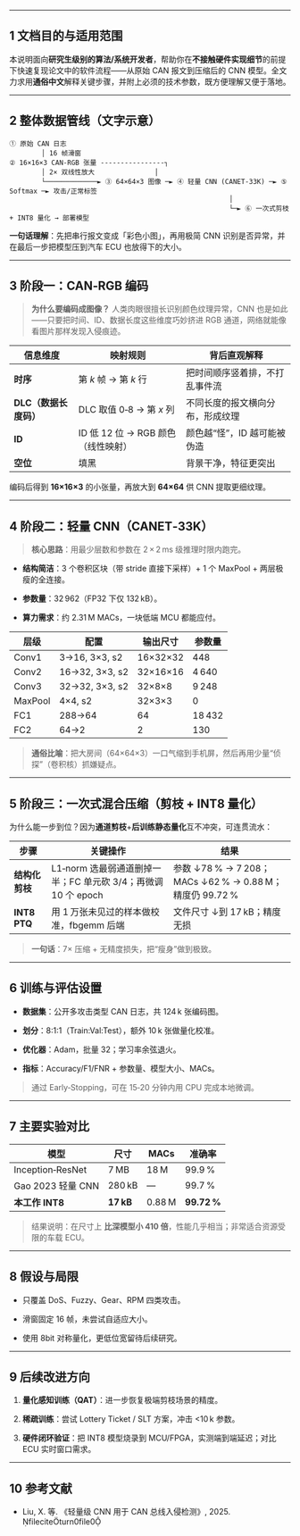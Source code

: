 
---

## 1 文档目的与适用范围

本说明面向**研究生级别的算法/系统开发者**，帮助你在**不接触硬件实现细节**的前提下快速复现论文中的软件流程——从原始 CAN 报文到压缩后的 CNN 模型。全文力求用**通俗中文**解释关键步骤，并附上必须的技术参数，既方便理解又便于落地。

---

## 2 整体数据管线（文字示意）

```
① 原始 CAN 日志                                            
        │ 16 帧滑窗
② 16×16×3 CAN‑RGB 张量 ----------------┐                  
        │ 2× 双线性放大               │                  
        └─────────────► ③ 64×64×3 图像 ─► ④ 轻量 CNN (CANET‑33K) ─► ⑤ Softmax ─► 攻击/正常标签
                                                       │
                                                       └─► ⑥ 一次式剪枝 + INT8 量化 → 部署模型
```

**一句话理解**：先把串行报文变成「彩色小图」，再用极简 CNN 识别是否异常，并在最后一步把模型压到汽车 ECU 也放得下的大小。

---

## 3 阶段一：CAN‑RGB 编码

> **为什么要编码成图像？** 人类肉眼很擅长识别颜色纹理异常，CNN 也是如此——只要把时间、ID、数据长度这些维度巧妙挤进 RGB 通道，网络就能像看图片那样发现入侵痕迹。

| 信息维度           | 映射规则                     | 背后直观解释           |
| -------------- | ------------------------ | ---------------- |
| **时序**         | 第 _k_ 帧 → 第 _k_ 行        | 把时间顺序竖着排，不打乱事件流  |
| **DLC（数据长度码）** | DLC 取值 0‑8 → 第 _x_ 列     | 不同长度的报文横向分布，形成纹理 |
| **ID**         | ID 低 12 位 → RGB 颜色（线性映射） | 颜色越“怪”，ID 越可能被伪造 |
| **空位**         | 填黑                       | 背景干净，特征更突出       |

编码后得到 **16×16×3** 的小张量，再放大到 **64×64** 供 CNN 提取更细纹理。

---

## 4 阶段二：轻量 CNN（CANET‑33K）

> **核心思路**：用最少层数和参数在 2 × 2 ms 级推理时限内跑完。

- **结构简洁**：3 个卷积区块（带 stride 直接下采样）+ 1 个 MaxPool + 两层极瘦的全连接。
    
- **参数量**：32 962（FP32 下仅 132 kB）。
    
- **算力需求**：约 2.31 M MACs，一块低端 MCU 都能应付。
    

|层级|配置|输出尺寸|参数量|
|---|---|---|---|
|Conv1|3→16, 3×3, s2|16×32×32|448|
|Conv2|16→32, 3×3, s2|32×16×16|4 640|
|Conv3|32→32, 3×3, s2|32×8×8|9 248|
|MaxPool|4×4, s2|32×3×3|0|
|FC1|288→64|64|18 432|
|FC2|64→2|2|130|

> **通俗比喻**：把大房间（64×64×3）一口气缩到手机屏，然后再用少量“侦探”（卷积核）抓嫌疑点。

---

## 5 阶段三：一次式混合压缩（剪枝 + INT8 量化）

为什么能一步到位？因为**通道剪枝**+**后训练静态量化**互不冲突，可连贯流水：

|步骤|关键操作|结果|
|---|---|---|
|**结构化剪枝**|L1‑norm 选最弱通道删掉一半；FC 单元砍 3/4；再微调 10 个 epoch|参数 ↓78 % → 7 208；MACs ↓62 % → 0.88 M；精度仍 99.72 %|
|**INT8 PTQ**|用 1 万张未见过的样本做校准，fbgemm 后端|文件尺寸 ↓到 17 kB；精度无损|

> **一句话**：7× 压缩 + 无精度损失，把“瘦身”做到极致。

---

## 6 训练与评估设置

- **数据集**：公开多攻击类型 CAN 日志，共 124 k 张编码图。
    
- **划分**：8:1:1（Train:Val:Test），额外 10 k 张做量化校准。
    
- **优化器**：Adam，批量 32；学习率余弦退火。
    
- **指标**：Accuracy/F1/FNR + 参数量、模型大小、MACs。
    

> 通过 Early‑Stopping，可在 15‑20 分钟内用 CPU 完成本地微调。

---

## 7 主要实验对比

|模型|尺寸|MACs|准确率|
|---|---|---|---|
|Inception‑ResNet|7 MB|18 M|99.9 %|
|Gao 2023 轻量 CNN|280 kB|—|99.7 %|
|**本工作 INT8**|**17 kB**|0.88 M|**99.72 %**|

> 结果说明：在尺寸上 **比深模型小 410 倍**，性能几乎相当；非常适合资源受限的车载 ECU。

---

## 8 假设与局限

- 只覆盖 DoS、Fuzzy、Gear、RPM 四类攻击。
    
- 滑窗固定 16 帧，未尝试自适应大小。
    
- 使用 8bit 对称量化，更低位宽留待后续研究。
    

---

## 9 后续改进方向

1. **量化感知训练（QAT）**：进一步恢复极端剪枝场景的精度。
    
2. **稀疏训练**：尝试 Lottery Ticket / SLT 方案，冲击 <10 k 参数。
    
3. **硬件闭环验证**：把 INT8 模型烧录到 MCU/FPGA，实测端到端延迟；对比 ECU 实时窗口需求。
    

---

## 10 参考文献

- Liu, X. 等. 《轻量级 CNN 用于 CAN 总线入侵检测》, 2025. fileciteturn0file0